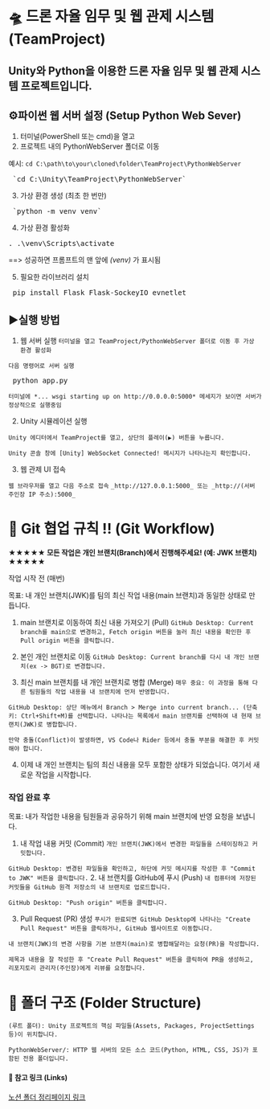 # 🛸 드론 자율 임무 및 웹 관제 시스템 (TeamProject)
**Unity와 Python을 이용한 드론 자율 임무 및 웹 관제 시스템 프로젝트입니다.**
---


## ⚙️파이썬 웹 서버 설정 (Setup Python Web Sever)
1. 터미널(PowerShell 또는 cmd)을 열고
2. 프로젝트 내의 PythonWebServer 폴더로 이동

예시: `cd C:\path\to\your\cloned\folder\TeamProject\PythonWebServer`

<pre> `cd C:\Unity\TeamProject\PythonWebServer` </pre>

3. 가상 환경 생성 (최초 한 번만)

<pre> `python -m venv venv`</pre>

4. 가상 환경 활성화

<pre>. .\venv\Scripts\activate </pre>

==> 성공하면 프롬프트의 맨 앞에 _(venv)_ 가 표시됨

5. 필요한 라이브러리 설치

<pre> pip install Flask Flask-SockeyIO evnetlet </pre>


## ▶️실행 방법

1. 웹 서버 실행
`터미널을 열고 TeamProject/PythonWebServer 폴더로 이동 후 가상 환경 활성화`

`다음 명령어로 서버 실행`
<pre> python app.py </pre>

`터미널에 *... wsgi starting up on http://0.0.0.0:5000* 메세지가 보이면 서버가 정상적으로 실행중임`

2. Unity 시뮬레이션 실행

`Unity 에디터에서 TeamProject를 열고, 상단의 플레이(▶) 버튼을 누릅니다.`

`Unity 콘솔 창에 [Unity] WebSocket Connected! 메시지가 나타나는지 확인합니다.`

3. 웹 관제 UI 접속

`웹 브라우저를 열고 다음 주소로 접속`
``_http://127.0.0.1:5000_ 또는 _http://(서버 주인장 IP 주소):5000_``

# 🌳 Git 협업 규칙 !! (Git Workflow)
__★★★★★ 모든 작업은 개인 브랜치(Branch)에서 진행해주세요! (예: JWK 브랜치) ★★★★★__

작업 시작 전 (매번)

목표: 내 개인 브랜치(JWK)를 팀의 최신 작업 내용(main 브랜치)과 동일한 상태로 만듭니다.

1. main 브랜치로 이동하여 최신 내용 가져오기 (Pull)
`GitHub Desktop: Current branch를 main으로 변경하고, Fetch origin 버튼을 눌러 최신 내용을 확인한 후 Pull origin 버튼을 클릭합니다.`

2. 본인 개인 브랜치로 이동
`GitHub Desktop: Current branch를 다시 내 개인 브랜치(ex -> BGT)로 변경합니다.`

3. 최신 main 브랜치를 내 개인 브랜치로 병합 (Merge)
`매우 중요: 이 과정을 통해 다른 팀원들의 작업 내용을 내 브랜치에 먼저 반영합니다.`

`GitHub Desktop: 상단 메뉴에서 Branch > Merge into current branch... (단축키: Ctrl+Shift+M)를 선택합니다. 나타나는 목록에서 main 브랜치를 선택하여 내 현재 브랜치(JWK)로 병합합니다. `

`만약 충돌(Conflict)이 발생하면, VS Code나 Rider 등에서 충돌 부분을 해결한 후 커밋해야 합니다.`

4. 이제 내 개인 브랜치는 팀의 최신 내용을 모두 포함한 상태가 되었습니다. 여기서 새로운 작업을 시작합니다.

### 작업 완료 후
목표: 내가 작업한 내용을 팀원들과 공유하기 위해 main 브랜치에 반영 요청을 보냅니다.

1. 내 작업 내용 커밋 (Commit)
`개인 브랜치(JWK)에서 변경한 파일들을 스테이징하고 커밋합니다.`

`GitHub Desktop: 변경된 파일들을 확인하고, 하단에 커밋 메시지를 작성한 후 "Commit to JWK" 버튼을 클릭합니다.`
2. 내 브랜치를 GitHub에 푸시 (Push)
`내 컴퓨터에 저장된 커밋들을 GitHub 원격 저장소의 내 브랜치로 업로드합니다.`

`GitHub Desktop: "Push origin" 버튼을 클릭합니다.`

3. Pull Request (PR) 생성
`푸시가 완료되면 GitHub Desktop에 나타나는 "Create Pull Request" 버튼을 클릭하거나, GitHub 웹사이트로 이동합니다.`

`내 브랜치(JWK)의 변경 사항을 기본 브랜치(main)로 병합해달라는 요청(PR)을 작성합니다.`

`제목과 내용을 잘 작성한 후 "Create Pull Request" 버튼을 클릭하여 PR을 생성하고, 리포지토리 관리자(주인장)에게 리뷰를 요청합니다.`



# 📂 폴더 구조 (Folder Structure)
`(루트 폴더): Unity 프로젝트의 핵심 파일들(Assets, Packages, ProjectSettings 등)이 위치합니다.`

`PythonWebServer/: HTTP 웹 서버의 모든 소스 코드(Python, HTML, CSS, JS)가 포함된 전용 폴더입니다.`

#### 🚀 참고 링크 (Links)

[노션 폴더 정리페이지 링크](https://sable-beard-26b.notion.site/Unity-Python-208fbf84667880368c81d891d256744b?source=copy_link)